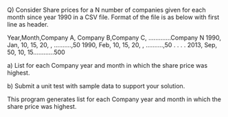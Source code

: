 
Q) Consider Share prices for a N number of companies given for each month since year
1990 in a CSV file. Format of the file is as below with first line as header.

Year,Month,Company A, Company B,Company C, .............Company N 1990, Jan, 10, 15, 20, , ..........,50 1990, Feb, 10, 15, 20, , ..........,50 . . . . 2013, Sep, 50, 10, 15............500

a) List for each Company year and month in which the share price was highest.

b) Submit a unit test with sample data to support your solution.

This program generates list for each Company year and month in which the share price was highest.
